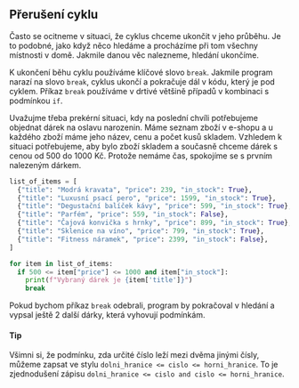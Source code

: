 ## Přerušení cyklu

Často se ocitneme v situaci, že cyklus chceme ukončit v jeho průběhu. Je to podobné, jako když něco hledáme a procházíme při tom všechny místnosti v domě. Jakmile danou věc nalezneme, hledání ukončíme.

K ukončení běhu cyklu používáme klíčové slovo `break`. Jakmile program narazí na slovo `break`, cyklus ukončí a pokračuje dál v kódu, který je pod cyklem. Příkaz `break` používáme v drtivé většině případů v kombinaci s podmínkou `if`.

Uvažujme třeba prekérní situaci, kdy na poslední chvíli potřebujeme objednat dárek na oslavu narozenin. Máme seznam zboží v e-shopu a u každého zboží máme jeho název, cenu a počet kusů skladem. Vzhledem k situaci potřebujeme, aby bylo zboží skladem a současně chceme dárek s cenou od 500 do 1000 Kč. Protože nemáme čas, spokojíme se s prvním nalezeným dárkem.

```py
list_of_items = [
  {"title": "Modrá kravata", "price": 239, "in_stock": True},
  {"title": "Luxusní psací pero", "price": 1599, "in_stock": True},
  {"title": "Degustační balíček kávy", "price": 599, "in_stock": True},
  {"title": "Parfém", "price": 559, "in_stock": False},
  {"title": "Čajová konvička s hrnky", "price": 899, "in_stock": True},
  {"title": "Sklenice na víno", "price": 799, "in_stock": True},
  {"title": "Fitness náramek", "price": 2399, "in_stock": False},
]

for item in list_of_items:
  if 500 <= item["price"] <= 1000 and item["in_stock"]:
    print(f"Vybraný dárek je {item['title']}")
    break
```

Pokud bychom příkaz `break` odebrali, program by pokračoval v hledání a vypsal ještě 2 další dárky, která vyhovují podmínkám.

#### Tip

Všimni si, že podmínku, zda určité číslo leží mezi dvěma jinými čísly, můžeme zapsat ve stylu `dolni_hranice <= cislo <= horni_hranice`. To je zjednodušení zápisu `dolni_hranice <= cislo and cislo <= horni_hranice`.
